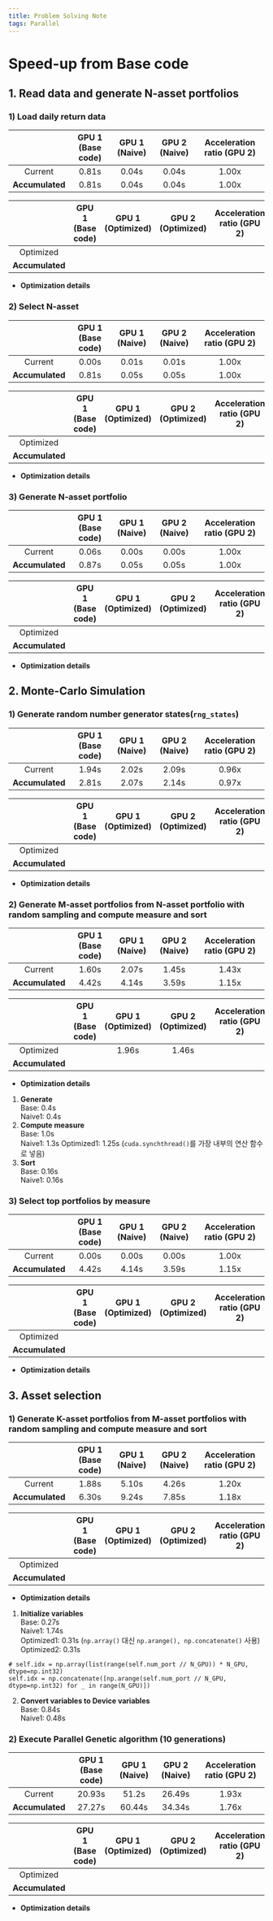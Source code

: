 ```yaml
---
title: Problem Solving Note
tags: Parallel
---
```


<!--more-->

# Speed-up from Base code
## 1. Read data and generate N-asset portfolios
### 1) Load daily return data

|    | GPU 1 (Base code) | GPU 1 (Naive) | GPU 2 (Naive) | Acceleration ratio (GPU 2) |
|:--:|:--:|:--:|:--:|:--:|
|Current        | 0.81s        | 0.04s        | 0.04s        | 1.00x        |
|**Accumulated**| 0.81s        | 0.04s        | 0.04s        | 1.00x        |

|    | GPU 1 (Base code) | GPU 1 (Optimized) | GPU 2 (Optimized) | Acceleration ratio (GPU 2) |
|:--:|:--:|:--:|:--:|:--:|
|Optimized        |         |         |         |         |
|**Accumulated**|         |         |         |         |

- **Optimization details**  



### 2) Select N-asset

|    | GPU 1 (Base code) | GPU 1 (Naive) | GPU 2 (Naive) | Acceleration ratio (GPU 2) |
|:--:|:--:|:--:|:--:|:--:|
|Current        | 0.00s        | 0.01s        | 0.01s        | 1.00x        |
|**Accumulated**| 0.81s        | 0.05s        | 0.05s        | 1.00x        |

|    | GPU 1 (Base code) | GPU 1 (Optimized) | GPU 2 (Optimized) | Acceleration ratio (GPU 2) |
|:--:|:--:|:--:|:--:|:--:|
|Optimized        |         |         |         |         |
|**Accumulated**|         |         |         |         |

- **Optimization details**  


### 3) Generate N-asset portfolio

|    | GPU 1 (Base code) | GPU 1 (Naive) | GPU 2 (Naive) | Acceleration ratio (GPU 2) |
|:--:|:--:|:--:|:--:|:--:|
|Current        | 0.06s        | 0.00s        | 0.00s        | 1.00x        |
|**Accumulated**| 0.87s        | 0.05s        | 0.05s        | 1.00x        |

|    | GPU 1 (Base code) | GPU 1 (Optimized) | GPU 2 (Optimized) | Acceleration ratio (GPU 2) |
|:--:|:--:|:--:|:--:|:--:|
|Optimized        |         |         |         |         |
|**Accumulated**|         |         |         |         |

- **Optimization details**  



## 2. Monte-Carlo Simulation
### 1) Generate random number generator states(`rng_states`)

|    | GPU 1 (Base code) | GPU 1 (Naive) | GPU 2 (Naive) | Acceleration ratio (GPU 2) |
|:--:|:--:|:--:|:--:|:--:|
|Current        | 1.94s        | 2.02s        | 2.09s        | 0.96x        |
|**Accumulated**| 2.81s        | 2.07s        | 2.14s        | 0.97x        |

|    | GPU 1 (Base code) | GPU 1 (Optimized) | GPU 2 (Optimized) | Acceleration ratio (GPU 2) |
|:--:|:--:|:--:|:--:|:--:|
|Optimized        |         |         |         |         |
|**Accumulated**|         |         |         |         |

- **Optimization details**  



### 2) Generate M-asset portfolios from N-asset portfolio with random sampling and compute measure and sort

|    | GPU 1 (Base code) | GPU 1 (Naive) | GPU 2 (Naive) | Acceleration ratio (GPU 2) |
|:--:|:--:|:--:|:--:|:--:|
|Current        | 1.60s        | 2.07s        | 1.45s        | 1.43x        |
|**Accumulated**| 4.42s        | 4.14s        | 3.59s        | 1.15x        |

|    | GPU 1 (Base code) | GPU 1 (Optimized) | GPU 2 (Optimized) | Acceleration ratio (GPU 2) |
|:--:|:--:|:--:|:--:|:--:|
|Optimized        |         | 1.96s        | 1.46s        |         |
|**Accumulated**|         |         |         |         |

- **Optimization details**  
1. **Generate**  
Base: 0.4s  
Naive1: 0.4s
2. **Compute measure**  
Base: 1.0s  
Naive1: 1.3s
Optimized1: 1.25s (`cuda.synchthread()`를 가장 내부의 연산 함수로 넣음)
3. **Sort**  
Base: 0.16s  
Naive1: 0.16s



### 3) Select top portfolios by measure

|    | GPU 1 (Base code) | GPU 1 (Naive) | GPU 2 (Naive) | Acceleration ratio (GPU 2) |
|:--:|:--:|:--:|:--:|:--:|
|Current        | 0.00s        | 0.00s        | 0.00s        | 1.00x        |
|**Accumulated**| 4.42s        | 4.14s        | 3.59s        | 1.15x        |

|    | GPU 1 (Base code) | GPU 1 (Optimized) | GPU 2 (Optimized) | Acceleration ratio (GPU 2) |
|:--:|:--:|:--:|:--:|:--:|
|Optimized        |         |         |         |         |
|**Accumulated**|         |         |         |         |

- **Optimization details**  



## 3. Asset selection
### 1) Generate K-asset portfolios from M-asset portfolios with random sampling and compute measure and sort

|    | GPU 1 (Base code) | GPU 1 (Naive) | GPU 2 (Naive) | Acceleration ratio (GPU 2) |
|:--:|:--:|:--:|:--:|:--:|
|Current        | 1.88s        | 5.10s        | 4.26s        | 1.20x        |
|**Accumulated**| 6.30s        | 9.24s        | 7.85s        | 1.18x        |

|    | GPU 1 (Base code) | GPU 1 (Optimized) | GPU 2 (Optimized) | Acceleration ratio (GPU 2) |
|:--:|:--:|:--:|:--:|:--:|
|Optimized        |         |         |         |         |
|**Accumulated**|         |         |         |         |

- **Optimization details**  
1. **Initialize variables**  
Base: 0.27s  
Naive1: 1.74s  
Optimized1: 0.31s (`np.array()` 대신 `np.arange(), np.concatenate()` 사용)
Optimized2: 0.31s
```
# self.idx = np.array(list(range(self.num_port // N_GPU)) * N_GPU, dtype=np.int32)
self.idx = np.concatenate([np.arange(self.num_port // N_GPU, dtype=np.int32) for _ in range(N_GPU)])
```
2. **Convert variables to Device variables**  
Base: 0.84s  
Naive1: 0.48s
 




### 2) Execute Parallel Genetic algorithm (10 generations)

|    | GPU 1 (Base code) | GPU 1 (Naive) | GPU 2 (Naive) | Acceleration ratio (GPU 2) |
|:--:|:--:|:--:|:--:|:--:|
|Current        | 20.93s        | 51.2s        | 26.49s        | 1.93x        |
|**Accumulated**| 27.27s        | 60.44s       | 34.34s        | 1.76x        |

|    | GPU 1 (Base code) | GPU 1 (Optimized) | GPU 2 (Optimized) | Acceleration ratio (GPU 2) |
|:--:|:--:|:--:|:--:|:--:|
|Optimized        |         |         |         |         |
|**Accumulated**|         |         |         |         |

- **Optimization details**  

